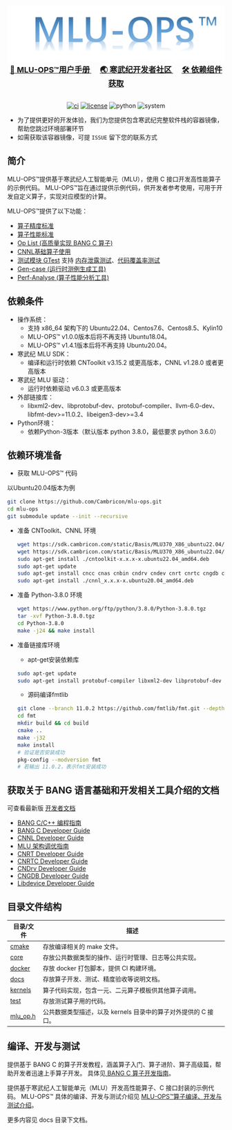 <div align="center">
  <img src="./docs/MLU-OPS-LOGO.png"/>

<div align="center">
  <b>
    <a href="https://www.cambricon.com/docs/sdk_1.15.0/cambricon_bang_c_ops_0.9.0/user_guide/index.html">
      <font size="4"> 📖 MLU-OPS™用户手册</font>
    </a>
  </b>
  &nbsp;&nbsp;&nbsp;&nbsp;
  <b>
    <a href="https://developer.cambricon.com/">
      <font size="4"> 🌏 寒武纪开发者社区</font>
    </a>
  </b>
  &nbsp;&nbsp;&nbsp;&nbsp;
  <b>
    <a href="https://sdk.cambricon.com/download?sdk_version=V1.15.0&component_name=Basis">
      <font size="4"> 🛠️ 依赖组件获取</font>
    </a>
  </b>
</div>

<div>&nbsp;</div>

[![ci](https://github.com/Cambricon/mlu-ops/actions/workflows/ci.yaml/badge.svg)](https://github.com/Cambricon/mlu-ops/actions/workflows/ci.yaml)
[![license](https://img.shields.io/badge/license-MIT-blue)](https://github.com/Cambricon/mlu-ops/blob/master/LICENSE)
![python](https://img.shields.io/badge/python-3.8,_3.9,_3.10-yellow)
![system](https://img.shields.io/badge/system-x86_Ubuntu22.04,_Centos7.6,_Centos8.5,_Kylin10-cyan)

</div>

- 为了提供更好的开发体验，我们为您提供包含寒武纪完整软件栈的容器镜像，帮助您跳过环境部署环节
- 如需获取该容器镜像，可提 `ISSUE` 留下您的联系方式

## 简介
MLU-OPS™提供基于寒武纪人工智能单元（MLU），使用 C 接口开发高性能算子的示例代码。
MLU-OPS™旨在通过提供示例代码，供开发者参考使用，可用于开发自定义算子，实现对应模型的计算。

MLU-OPS™提供了以下功能：
- [算子精度标准](https://github.com/Cambricon/mlu-ops/blob/master/docs/MLU-OPS-Accuracy-Acceptance-Standard.md)
- [算子性能标准](https://github.com/Cambricon/mlu-ops/blob/master/docs/MLU-OPS-Performance-Acceptance-Standard.md)
- [Op List (高质量实现 BANG C 算子)](https://github.com/Cambricon/mlu-ops/blob/master/docs/MLU-OPS-OpList.md)
- [CNNL基础算子使用](https://github.com/Cambricon/mlu-ops/blob/master/docs/MLU-OPS-How-To-Use-CNNL-API.md)
- [测试模块 GTest](https://github.com/cambricon/mlu-ops/blob/master/docs/GTest-User-Guide-zh.md) 支持 [内存泄露测试](https://github.com/cambricon/mlu-ops/blob/master/docs/GTest-User-Guide-zh.md#6-%E5%86%85%E5%AD%98%E6%B3%84%E6%BC%8F%E6%A3%80%E6%B5%8B)、[代码覆盖率测试](https://github.com/cambricon/mlu-ops/blob/master/docs/GTest-User-Guide-zh.md#7-%E4%BB%A3%E7%A0%81%E8%A6%86%E7%9B%96%E7%8E%87)
- [Gen-case (运行时测例生成工具)](https://github.com/Cambricon/mlu-ops/blob/master/docs/Gencase-User-Guide-zh.md)
- [Perf-Analyse (算子性能分析工具)](https://github.com/Cambricon/mlu-ops/tree/master/tools/perf_analyse#readme)

## 依赖条件

- 操作系统：
  - 支持 x86_64 架构下的 Ubuntu22.04、Centos7.6、Centos8.5、Kylin10
  - MLU-OPS™ v1.0.0版本后将不再支持 Ubuntu18.04。
  - MLU-OPS™ v1.4.1版本后将不再支持 Ubuntu20.04。
- 寒武纪 MLU SDK：
  - 编译和运行时依赖 CNToolkit v3.15.2 或更高版本，CNNL v1.28.0 或者更高版本
- 寒武纪 MLU 驱动：
  - 运行时依赖驱动 v6.0.3 或更高版本
- 外部链接库：
  - libxml2-dev、libprotobuf-dev、protobuf-compiler、llvm-6.0-dev、libfmt-dev>=11.0.2、libeigen3-dev>=3.4
- Python环境：
  - 依赖Python-3版本（默认版本 python 3.8.0，最低要求 python 3.6.0）


## 依赖环境准备

- 获取 MLU-OPS™ 代码

以Ubuntu20.04版本为例

  ```sh
  git clone https://github.com/Cambricon/mlu-ops.git
  cd mlu-ops
  git submodule update --init --recursive
  ```

- 准备 CNToolkit、CNNL 环境

  ```sh
  wget https://sdk.cambricon.com/static/Basis/MLU370_X86_ubuntu22.04/cntoolkit_x.x.x-x.ubuntu22.04_amd64.deb
  wget https://sdk.cambricon.com/static/Basis/MLU370_X86_ubuntu22.04/cnnl_x.x.x-x.ubuntu22.04_amd64.deb
  sudo apt-get install ./cntoolkit-x.x.x-x.ubuntu22.04_amd64.deb
  sudo apt-get update
  sudo apt-get install cncc cnas cnbin cndrv cndev cnrt cnrtc cngdb cnperf
  sudo apt-get install ./cnnl_x.x.x-x.ubuntu20.04_amd64.deb
  ```

- 准备 Python-3.8.0 环境

  ```sh
  wget https://www.python.org/ftp/python/3.8.0/Python-3.8.0.tgz
  tar -xvf Python-3.8.0.tgz
  cd Python-3.8.0
  make -j24 && make install

- 准备链接库环境
  - apt-get安装依赖库

  ```sh
  sudo apt-get update
  sudo apt-get install protobuf-compiler libxml2-dev libprotobuf-dev llvm-6.0-dev
  ```
  - 源码编译fmtlib
  ```sh
  git clone --branch 11.0.2 https://github.com/fmtlib/fmt.git --depth=1
  cd fmt
  mkdir build && cd build
  cmake ..
  make -j32
  make install
  # 验证是否安装成功
  pkg-config --modversion fmt
  # 若输出 11.0.2，表示fmt安装成功
  ```

## 获取关于 BANG 语言基础和开发相关工具介绍的文档
可查看最新版 [开发者文档](https://developer.cambricon.com/index/document/index/classid/3.html)
- [BANG C/C++ 编程指南](https://www.cambricon.com/docs/sdk_1.13.0/cntoolkit_3.5.2/programming_guide_1.5.0/index.html)
- [BANG C Developer Guide](https://www.cambricon.com/docs/sdk_1.13.0/cntoolkit_3.5.2/cambricon_bang_c_4.5.1/index.html)
- [CNNL Developer Guide](https://www.cambricon.com/docs/sdk_1.15.0/cambricon_cnnl_1.21.1/developer_guide/index.html)
- [MLU 架构调优指南](https://www.cambricon.com/docs/sdk_1.13.0/cntoolkit_3.5.2/cntoolkit_tuning_0.4.1/index.html)
- [CNRT Developer Guide](https://www.cambricon.com/docs/sdk_1.13.0/cntoolkit_3.5.2/cnrt_6.5.2/index.html)
- [CNRTC Developer Guide](https://www.cambricon.com/docs/sdk_1.13.0/cntoolkit_3.5.2/cambricon_cnrtc_0.6.0/index.html)
- [CNDrv Developer Guide](https://www.cambricon.com/docs/sdk_1.13.0/cntoolkit_3.5.2/cndrv_2.5.2/index.html)
- [CNGDB Developer Guide](https://www.cambricon.com/docs/sdk_1.13.0/cntoolkit_3.5.2/cngdb_3.5.0/index.html)
- [Libdevice Developer Guide](https://www.cambricon.com/docs/sdk_1.13.0/cntoolkit_3.5.2/libdevice_4.5.1/index.html)


## 目录文件结构

| 目录/文件                 | 描述                                    |
| ------------------------ | -------------------------------------- |
| [cmake](cmake)           | 存放编译相关的 make 文件。                 |
| [core](core)             | 存放公共数据类型的操作、运行时管理、日志等公共实现。|
| [docker](docker)         | 存放 docker 打包脚本，提供 CI 构建环境。    |
| [docs](docs)             | 存放算子开发、测试、精度验收等说明文档。         |
| [kernels](kernels)       | 算子代码实现，包含一元、二元算子模板供其他算子调用。           |
| [test](test)             | 存放测试算子用的代码。                                    |
| [mlu_op.h](mlu_op.h)     | 公共数据类型描述，以及 kernels 目录中的算子对外提供的 C 接口。 |

## 编译、开发与测试

提供基于 BANG C 的算子开发教程，涵盖算子入门、算子进阶、算子高级篇，帮助开发者迅速上手算子开发。
具体见[ BANG C 算子开发指南](./docs/BANG%20C%20OPS-Develop-Guide.md)。

提供基于寒武纪人工智能单元（MLU）开发高性能算子、C 接口封装的示例代码。
MLU-OPS™ 具体的编译、开发与测试介绍见 [MLU-OPS™算子编译、开发与测试介绍](docs/MLU-OPS-Compile-Develop-And-Test.md)。

更多内容见 docs 目录下文档。
